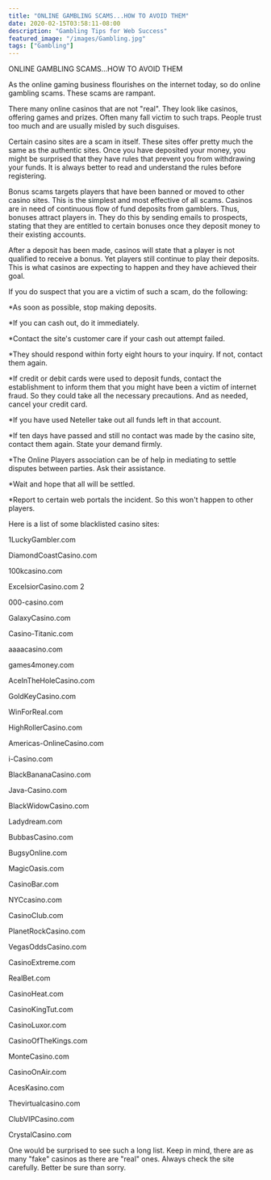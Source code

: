 ```yaml
---
title: "ONLINE GAMBLING SCAMS...HOW TO AVOID THEM"
date: 2020-02-15T03:58:11-08:00
description: "Gambling Tips for Web Success"
featured_image: "/images/Gambling.jpg"
tags: ["Gambling"]
---
```


ONLINE GAMBLING SCAMS...HOW TO AVOID THEM                                             

As the online gaming business flourishes on the internet today, so do online gambling scams.  These scams are rampant.

There many online casinos that are not "real".  They look like casinos, offering games and prizes.  Often many fall victim to such traps.  People trust too much and are usually misled by such disguises.  

Certain casino sites are a scam in itself.  These sites offer pretty much the same as the authentic sites.  Once you have deposited your money, you might be surprised that they have rules that prevent you from withdrawing your funds.  It is always better to read and understand the rules before registering.

Bonus scams targets players that have been banned or moved to other casino sites.  This is the simplest and most effective of all scams.  Casinos are in need of continuous flow of fund deposits from gamblers.  Thus, bonuses attract players in.  They do this by sending emails to prospects, stating that they are entitled to certain bonuses once they deposit money to their existing accounts.  

After a deposit has been made, casinos will state that a player is not qualified to receive a bonus.  Yet players still continue to play their deposits.  This is what casinos are expecting to happen and they have achieved their goal.

If you do suspect that you are a victim of such a scam, do the following:

*As soon as possible, stop making deposits.

*If you can cash out, do it immediately.

*Contact the site's customer care if your cash out attempt failed.

*They should respond within forty eight hours to your inquiry.  If not, contact them again.

*If credit or debit cards were used to deposit funds, contact the establishment to inform them that you might have been a victim of internet fraud.  So they could take all the necessary precautions.  And as needed, cancel your credit card.

*If you have used Neteller take out all funds left in that account.

*If ten days have passed and still no contact was made by the casino site, contact them again.  State your demand firmly.

*The Online Players association can be of help in mediating to settle disputes between parties. Ask their assistance.

*Wait and hope that all will be settled. 

*Report to certain web portals the incident.  So this won't happen to other players.

Here is a list of some blacklisted casino sites:

1LuckyGambler.com 

DiamondCoastCasino.com 

100kcasino.com 

ExcelsiorCasino.com 2

000-casino.com

GalaxyCasino.com

Casino-Titanic.com 

 aaaacasino.com 

games4money.com 

AceInTheHoleCasino.com 

GoldKeyCasino.com 

WinForReal.com

HighRollerCasino.com

 Americas-OnlineCasino.com

 i-Casino.com 

BlackBananaCasino.com 

Java-Casino.com 

BlackWidowCasino.com 

Ladydream.com 

BubbasCasino.com

 BugsyOnline.com 

MagicOasis.com 

CasinoBar.com 

NYCcasino.com 

CasinoClub.com

PlanetRockCasino.com 

VegasOddsCasino.com 

CasinoExtreme.com 

RealBet.com 

CasinoHeat.com

CasinoKingTut.com

CasinoLuxor.com

CasinoOfTheKings.com

MonteCasino.com 

CasinoOnAir.com

AcesKasino.com 

Thevirtualcasino.com 

ClubVIPCasino.com 

CrystalCasino.com 

One would be surprised to see such a long list.  Keep in mind, there are as many "fake" casinos as there are "real" ones.  Always check the site carefully.  Better be sure than sorry.

